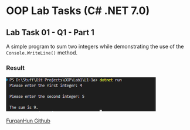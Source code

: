 # OOP Lab Tasks (C# .NET 7.0)

## Lab Task 01 - Q1 - Part 1

A simple program to sum two integers while demonstrating the use of the `Console.WriteLine()` method.

### Result

![L1-1a](Assets\L1-1a.png)

[FurqanHun Github](https://github.com/FurqanHun)